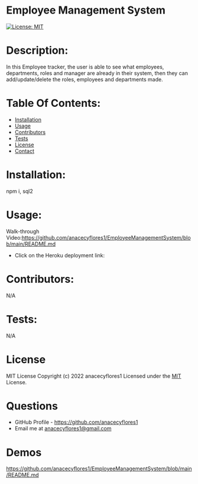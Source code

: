 # Employee Management System

[![License: MIT](https://img.shields.io/badge/License-MIT-yellow.svg)](https://opensource.org/licenses/MIT)

# Description:
In this Employee tracker, the user is able to see what employees, departments, roles and manager are already in their system, then they can add/update/delete the roles, employees and departments made.
# Table Of Contents:

- [Installation](#Installation)
- [Usage](#Usage)
- [Contributors](#Contributors)
- [Tests](#Tests)
- [License](#License)
- [Contact](#Contact)

# Installation:

npm i, sql2

# Usage:

Walk-through Video:https://github.com/anacecyflores1/EmployeeManagementSystem/blob/main/README.md

- Click on the Heroku deployment link:

# Contributors:

N/A

# Tests:

N/A

# License

MIT License
Copyright (c) 2022 anacecyflores1
Licensed under the [MIT](https://opensource.org/licenses/MIT) License.

# Questions

- GitHub Profile - https://github.com/anacecyflores1
- Email me at anacecyflores1@gmail.com

# Demos
https://github.com/anacecyflores1/EmployeeManagementSystem/blob/main/README.md
